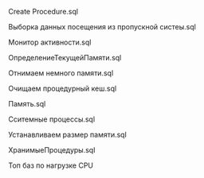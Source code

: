 Create Procedure.sql

Выборка данных посещения из пропускной систеы.sql

Монитор активности.sql

ОпределениеТекущейПамяти.sql

Отнимаем немного памяти.sql

Очищаем процедурный кеш.sql

Память.sql

Сситемные процессы.sql

Устанавливаем размер памяти.sql

ХранимыеПроцедуры.sql

Топ баз по нагрузке CPU
